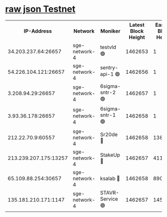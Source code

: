 
[raw json Testnet](https://rpc-check.sget.stavr.tech/sget/rpc-sget-result.json)
=


<table><tr><th>IP-Address</th><th>Network</th><th>Moniker</th><th>Latest Block Height</th><th>Earliest Block Height</th><th>Catching Up</th><th>Tx Index</th><th>Voting Power</th><th>Scan Time</th></tr><tr><td>34.203.237.64:26657</td><td>sge-network-4</td><td>testvld 🟢</td><td>1462653</td><td>1</td><td>False</td><td>on</td><td>0</td><td>2024-02-07T17:43:24.837564279UTC</td></tr><tr><td>54.226.104.121:26657</td><td>sge-network-4</td><td>sentry-api-1 🟢</td><td>1462656</td><td>1</td><td>False</td><td>on</td><td>0</td><td>2024-02-07T17:43:39.802896929UTC</td></tr><tr><td>3.208.94.29:26657</td><td>sge-network-4</td><td>6sigma-sntr-2 🟢</td><td>1462657</td><td>1</td><td>False</td><td>on</td><td>0</td><td>2024-02-07T17:43:49.924638534UTC</td></tr><tr><td>3.93.36.178:26657</td><td>sge-network-4</td><td>6sigma-sntr-1 🟢</td><td>1462658</td><td>1</td><td>False</td><td>on</td><td>0</td><td>2024-02-07T17:43:52.576056025UTC</td></tr><tr><td>212.22.70.9:60557</td><td>sge-network-4</td><td>Sr20de 🔴</td><td>1462658</td><td>138001</td><td>False</td><td>on</td><td>104</td><td>2024-02-07T17:43:55.479758728UTC</td></tr><tr><td>213.239.207.175:13257</td><td>sge-network-4</td><td>StakeUp 🔴</td><td>1462657</td><td>411001</td><td>False</td><td>off</td><td>100</td><td>2024-02-07T17:43:48.895083302UTC</td></tr><tr><td>65.109.88.254:30657</td><td>sge-network-4</td><td>ksalab 🔴</td><td>1462658</td><td>890001</td><td>False</td><td>off</td><td>1828</td><td>2024-02-07T17:43:52.949310265UTC</td></tr><tr><td>135.181.210.171:1147</td><td>sge-network-4</td><td>STAVR-Service 🟢</td><td>1462657</td><td>1458001</td><td>False</td><td>on</td><td>0</td><td>2024-02-07T17:43:49.247757447UTC</td></tr></table>
